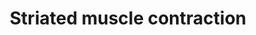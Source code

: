 ---
annotations:
- id: PW:0000004
  parent: regulatory pathway
  type: Pathway Ontology
  value: regulatory pathway
authors:
- Nsalomonis
- MaintBot
- J.Fong
- Khanspers
- Cizar
- Mkutmon
- Lindarieswijk
- L Dupuis
- Eweitz
description: ''
last-edited: 2021-05-24
organisms:
- Mus musculus
redirect_from:
- /index.php/Pathway:WP216
- /instance/WP216
revision: null
schema-jsonld:
- '@context': https://schema.org/
  '@id': https://wikipathways.github.io/pathways/WP216.html
  '@type': Dataset
  creator:
    '@type': Organization
    name: WikiPathways
  description: ''
  keywords:
  - 2300003C06Rik
  - Acta1
  - Acta2
  - Actc1
  - Actg1
  - Actn2
  - Actn3
  - Actn4
  - Casq2
  - Des
  - Dmd
  - Mybpc1
  - Mybpc2
  - Mybpc3
  - Myh1
  - Myh3
  - Myh4
  - Myh6
  - Myh7
  - Myh8
  - Myl1
  - Myl2
  - Myl3
  - Myl4
  - Myl9
  - Myom1
  - Myom2
  - Neb
  - Smpx
  - Tcap
  - Tmod1
  - Tnnc1
  - Tnnc2
  - Tnni1
  - Tnni2
  - Tnni3
  - Tnnt1
  - Tnnt2
  - Tnnt3
  - Tpm1
  - Tpm2
  - Tpm3
  - Tpm4
  - Ttn
  - Vim
  license: CC0
  name: Striated muscle contraction
seo: CreativeWork
title: Striated muscle contraction
wpid: WP216
---